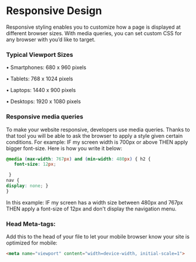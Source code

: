 # Responsive Design

Responsive styling enables you to customize how a page is displayed at different browser sizes. With media queries, you can set custom CSS for any browser with you’d like to target.

### Typical Viewport Sizes

• Smartphones: 680 x 960 pixels

• Tablets: 768 x 1024 pixels

• Laptops: 1440 x 900 pixels

• Desktops: 1920 x 1080 pixels

### Responsive media queries
To make your website responsive, developers use media queries. Thanks to that tool you will be able to ask the browser to apply a style given certain conditions. For example: IF my screen width is 700px or above THEN apply bigger font-size. Here is how you write it below:


  ```css
  @media (max-width: 767px) and (min-width: 480px) { h2 {
     font-size: 12px;

   }
  nav {
  display: none; }
  }
  ```
In this example: IF my screen has a width size between 480px and 767px THEN apply a font-size of 12px and don't display the navigation menu.

### Head Meta-tags:

Add this to the head of your file to let your mobile browser know your site is optimized for mobile:

```html
<meta name="viewport" content="width=device-width, initial-scale=1">
```
